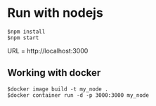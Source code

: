 # Run with nodejs
```
$npm install
$npm start
```
URL = http://localhost:3000

## Working with docker
```
$docker image build -t my_node .
$docker container run -d -p 3000:3000 my_node
```
